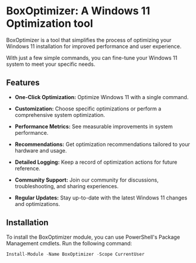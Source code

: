 # **BoxOptimizer**: A Windows 11 Optimization tool

BoxOptimizer is a tool that simplifies the process of optimizing your Windows 11 installation for improved performance and user experience.

With just a few simple commands, you can fine-tune your Windows 11 system to meet your specific needs.

## **Features**

- **One-Click Optimization:** Optimize Windows 11 with a single command.

- **Customization:** Choose specific optimizations or perform a comprehensive system optimization.

- **Performance Metrics:** See measurable improvements in system performance.

- **Recommendations:** Get optimization recommendations tailored to your hardware and usage.

- **Detailed Logging:** Keep a record of optimization actions for future reference.

- **Community Support:** Join our community for discussions, troubleshooting, and sharing experiences.

- **Regular Updates:** Stay up-to-date with the latest Windows 11 changes and optimizations.

## **Installation**

To install the BoxOptimizer module, you can use PowerShell's Package Management cmdlets. Run the following command:

```powershell
Install-Module -Name BoxOptimizer -Scope CurrentUser
```